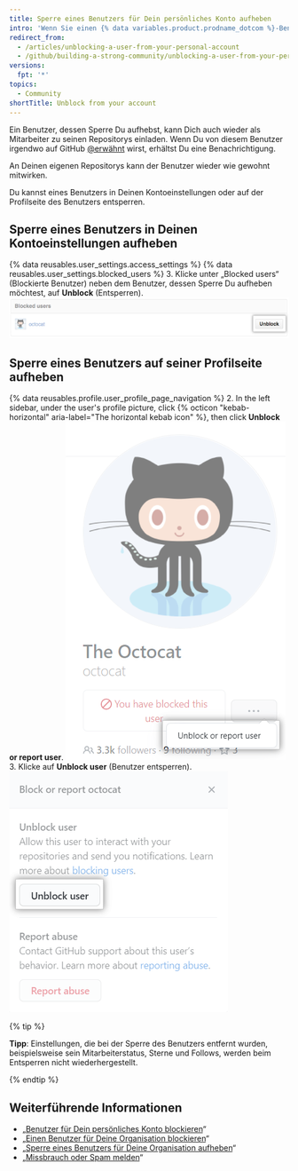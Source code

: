 ```yaml
---
title: Sperre eines Benutzers für Dein persönliches Konto aufheben
intro: 'Wenn Sie einen {% data variables.product.prodname_dotcom %}-Benutzer blockiert haben, um dessen Benachrichtigungen, Einladungen und Beiträge abzuwehren, können Sie die Blockierung dieses Benutzers wieder aufheben.'
redirect_from:
  - /articles/unblocking-a-user-from-your-personal-account
  - /github/building-a-strong-community/unblocking-a-user-from-your-personal-account
versions:
  fpt: '*'
topics:
  - Community
shortTitle: Unblock from your account
---
```


Ein Benutzer, dessen Sperre Du aufhebst, kann Dich auch wieder als Mitarbeiter zu seinen Repositorys einladen. Wenn Du von diesem Benutzer irgendwo auf GitHub [@erwähnt](/articles/basic-writing-and-formatting-syntax/#mentioning-people-and-teams) wirst, erhältst Du eine Benachrichtigung.

An Deinen eigenen Repositorys kann der Benutzer wieder wie gewohnt mitwirken.

Du kannst eines Benutzers in Deinen Kontoeinstellungen oder auf der Profilseite des Benutzers entsperren.

## Sperre eines Benutzers in Deinen Kontoeinstellungen aufheben

{% data reusables.user_settings.access_settings %}
{% data reusables.user_settings.blocked_users %}
3. Klicke unter „Blocked users“ (Blockierte Benutzer) neben dem Benutzer, dessen Sperre Du aufheben möchtest, auf **Unblock** (Entsperren). ![Schaltfläche „Unblock User" (Sperre des Benutzers aufheben)](/assets/images/help/organizations/org-unblock-user-button.png)

## Sperre eines Benutzers auf seiner Profilseite aufheben

{% data reusables.profile.user_profile_page_navigation %}
2. In the left sidebar, under the user's profile picture, click {% octicon "kebab-horizontal" aria-label="The horizontal kebab icon" %}, then click  **Unblock or report user**. ![Link „Unblock or report user" (Benutzer entsperren oder melden)](/assets/images/help/profile/profile-unblock-or-report-user.png)
3. Klicke auf **Unblock user** (Benutzer entsperren). ![Modales Feld mit Option zum Entsperren eines Benutzers oder Melden von Missbrauch](/assets/images/help/profile/profile-unblockuser.png)

{% tip %}

**Tipp**: Einstellungen, die bei der Sperre des Benutzers entfernt wurden, beispielsweise sein Mitarbeiterstatus, Sterne und Follows, werden beim Entsperren nicht wiederhergestellt.

{% endtip %}

## Weiterführende Informationen

- „[Benutzer für Dein persönliches Konto blockieren](/communities/maintaining-your-safety-on-github/blocking-a-user-from-your-personal-account)“
- „[Einen Benutzer für Deine Organisation blockieren](/communities/maintaining-your-safety-on-github/blocking-a-user-from-your-organization)“
- „[Sperre eines Benutzers für Deine Organisation aufheben](/communities/maintaining-your-safety-on-github/unblocking-a-user-from-your-organization)“
- „[Missbrauch oder Spam melden](/communities/maintaining-your-safety-on-github/reporting-abuse-or-spam)“
